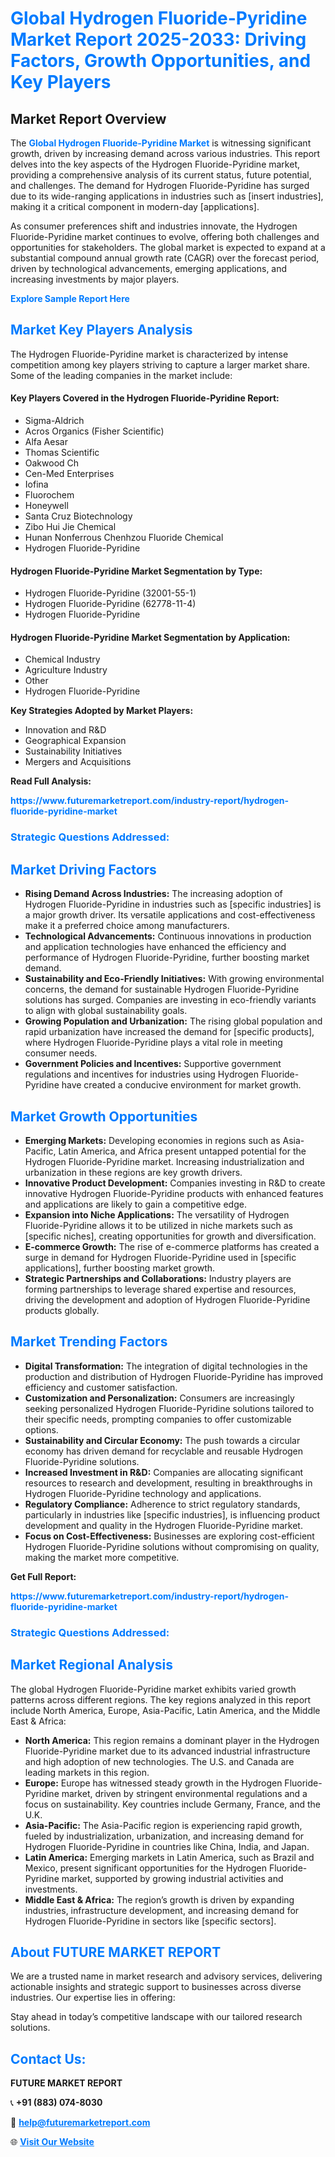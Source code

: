 <h1 style="color: #007BFF;">Global Hydrogen Fluoride-Pyridine Market Report 2025-2033: Driving Factors, Growth Opportunities, and Key Players</h1>

<section id="overview">
<h2>Market Report Overview</h2>
<p>The <a href="https://www.futuremarketreport.com/industry-report/hydrogen-fluoride-pyridine-market" style="color: #007BFF; text-decoration: none;"><strong>Global Hydrogen Fluoride-Pyridine Market</strong></a> is witnessing significant growth, driven by increasing demand across various industries. This report delves into the key aspects of the Hydrogen Fluoride-Pyridine market, providing a comprehensive analysis of its current status, future potential, and challenges. The demand for Hydrogen Fluoride-Pyridine has surged due to its wide-ranging applications in industries such as [insert industries], making it a critical component in modern-day [applications].</p>
<p>As consumer preferences shift and industries innovate, the Hydrogen Fluoride-Pyridine market continues to evolve, offering both challenges and opportunities for stakeholders. The global market is expected to expand at a substantial compound annual growth rate (CAGR) over the forecast period, driven by technological advancements, emerging applications, and increasing investments by major players.</p>
</section>

<section id="overview">
<p><a href="https://www.futuremarketreport.com/request-sample/reportId=101125" style="color: #007BFF; text-decoration: none;"><strong>Explore Sample Report Here</strong></a></p>
</section>

<section id="key-players">
<h2 style="color: #007BFF;">Market Key Players Analysis</h2>
<p>The Hydrogen Fluoride-Pyridine market is characterized by intense competition among key players striving to capture a larger market share. Some of the leading companies in the market include:</p>
<h4>Key Players Covered in the Hydrogen Fluoride-Pyridine Report:</h4>
<ul><li>Sigma-Aldrich</li><li>Acros Organics (Fisher Scientific)</li><li>Alfa Aesar</li><li>Thomas Scientific</li><li>Oakwood Ch</li><li>Cen-Med Enterprises</li><li>Iofina</li><li>Fluorochem</li><li>Honeywell</li><li>Santa Cruz Biotechnology</li><li>Zibo Hui Jie Chemical</li><li>Hunan Nonferrous Chenhzou Fluoride Chemical</li><li>Hydrogen Fluoride-Pyridine</li></ul>
<h4>Hydrogen Fluoride-Pyridine Market Segmentation by Type:</h4>
<ul><li>Hydrogen Fluoride-Pyridine (32001-55-1)</li><li>Hydrogen Fluoride-Pyridine (62778-11-4)</li><li>Hydrogen Fluoride-Pyridine</li></ul>

<h4>Hydrogen Fluoride-Pyridine Market Segmentation by Application:</h4>
<ul><li>Chemical Industry</li><li>Agriculture Industry</li><li>Other</li><li>Hydrogen Fluoride-Pyridine</li></ul>
<p><strong>Key Strategies Adopted by Market Players:</strong></p>
<ul>
<li>Innovation and R&D</li>
<li>Geographical Expansion</li>
<li>Sustainability Initiatives</li>
<li>Mergers and Acquisitions</li>
</ul>
</section>

<section>
<p><strong>Read Full Analysis: </strong></p><a href="https://www.futuremarketreport.com/industry-report/hydrogen-fluoride-pyridine-market" style="color: #007BFF; text-decoration: none;"><strong>https://www.futuremarketreport.com/industry-report/hydrogen-fluoride-pyridine-market</strong></a>
<h3 style="color: #007BFF;">Strategic Questions Addressed:</h3>
</section>

<section id="driving-factors">
<h2 style="color: #007BFF;">Market Driving Factors</h2>
<ul>
<li><strong>Rising Demand Across Industries:</strong> The increasing adoption of Hydrogen Fluoride-Pyridine in industries such as [specific industries] is a major growth driver. Its versatile applications and cost-effectiveness make it a preferred choice among manufacturers.</li>
<li><strong>Technological Advancements:</strong> Continuous innovations in production and application technologies have enhanced the efficiency and performance of Hydrogen Fluoride-Pyridine, further boosting market demand.</li>
<li><strong>Sustainability and Eco-Friendly Initiatives:</strong> With growing environmental concerns, the demand for sustainable Hydrogen Fluoride-Pyridine solutions has surged. Companies are investing in eco-friendly variants to align with global sustainability goals.</li>
<li><strong>Growing Population and Urbanization:</strong> The rising global population and rapid urbanization have increased the demand for [specific products], where Hydrogen Fluoride-Pyridine plays a vital role in meeting consumer needs.</li>
<li><strong>Government Policies and Incentives:</strong> Supportive government regulations and incentives for industries using Hydrogen Fluoride-Pyridine have created a conducive environment for market growth.</li>
</ul>
</section>

<section id="growth-opportunities">
<h2 style="color: #007BFF;">Market Growth Opportunities</h2>
<ul>
<li><strong>Emerging Markets:</strong> Developing economies in regions such as Asia-Pacific, Latin America, and Africa present untapped potential for the Hydrogen Fluoride-Pyridine market. Increasing industrialization and urbanization in these regions are key growth drivers.</li>
<li><strong>Innovative Product Development:</strong> Companies investing in R&D to create innovative Hydrogen Fluoride-Pyridine products with enhanced features and applications are likely to gain a competitive edge.</li>
<li><strong>Expansion into Niche Applications:</strong> The versatility of Hydrogen Fluoride-Pyridine allows it to be utilized in niche markets such as [specific niches], creating opportunities for growth and diversification.</li>
<li><strong>E-commerce Growth:</strong> The rise of e-commerce platforms has created a surge in demand for Hydrogen Fluoride-Pyridine used in [specific applications], further boosting market growth.</li>
<li><strong>Strategic Partnerships and Collaborations:</strong> Industry players are forming partnerships to leverage shared expertise and resources, driving the development and adoption of Hydrogen Fluoride-Pyridine products globally.</li>
</ul>
</section>

<section id="trending-factors">
<h2 style="color: #007BFF;">Market Trending Factors</h2>
<ul>
<li><strong>Digital Transformation:</strong> The integration of digital technologies in the production and distribution of Hydrogen Fluoride-Pyridine has improved efficiency and customer satisfaction.</li>
<li><strong>Customization and Personalization:</strong> Consumers are increasingly seeking personalized Hydrogen Fluoride-Pyridine solutions tailored to their specific needs, prompting companies to offer customizable options.</li>
<li><strong>Sustainability and Circular Economy:</strong> The push towards a circular economy has driven demand for recyclable and reusable Hydrogen Fluoride-Pyridine solutions.</li>
<li><strong>Increased Investment in R&D:</strong> Companies are allocating significant resources to research and development, resulting in breakthroughs in Hydrogen Fluoride-Pyridine technology and applications.</li>
<li><strong>Regulatory Compliance:</strong> Adherence to strict regulatory standards, particularly in industries like [specific industries], is influencing product development and quality in the Hydrogen Fluoride-Pyridine market.</li>
<li><strong>Focus on Cost-Effectiveness:</strong> Businesses are exploring cost-efficient Hydrogen Fluoride-Pyridine solutions without compromising on quality, making the market more competitive.</li>
</ul>
</section>

<section>
<p><strong>Get Full Report: </strong></p><a href="https://www.futuremarketreport.com/industry-report/hydrogen-fluoride-pyridine-market" style="color: #007BFF; text-decoration: none;"><strong>https://www.futuremarketreport.com/industry-report/hydrogen-fluoride-pyridine-market</strong></a>
<h3 style="color: #007BFF;">Strategic Questions Addressed:</h3>
</section>


<section id="regional-analysis">
<h2 style="color: #007BFF;">Market Regional Analysis</h2>
<p>The global Hydrogen Fluoride-Pyridine market exhibits varied growth patterns across different regions. The key regions analyzed in this report include North America, Europe, Asia-Pacific, Latin America, and the Middle East & Africa:</p>
<ul>
<li><strong>North America:</strong> This region remains a dominant player in the Hydrogen Fluoride-Pyridine market due to its advanced industrial infrastructure and high adoption of new technologies. The U.S. and Canada are leading markets in this region.</li>
<li><strong>Europe:</strong> Europe has witnessed steady growth in the Hydrogen Fluoride-Pyridine market, driven by stringent environmental regulations and a focus on sustainability. Key countries include Germany, France, and the U.K.</li>
<li><strong>Asia-Pacific:</strong> The Asia-Pacific region is experiencing rapid growth, fueled by industrialization, urbanization, and increasing demand for Hydrogen Fluoride-Pyridine in countries like China, India, and Japan.</li>
<li><strong>Latin America:</strong> Emerging markets in Latin America, such as Brazil and Mexico, present significant opportunities for the Hydrogen Fluoride-Pyridine market, supported by growing industrial activities and investments.</li>
<li><strong>Middle East & Africa:</strong> The region’s growth is driven by expanding industries, infrastructure development, and increasing demand for Hydrogen Fluoride-Pyridine in sectors like [specific sectors].</li>
</ul>
</section>

<footer>
<h2 style="color: #007BFF;">About FUTURE MARKET REPORT</h2>
<p>We are a trusted name in market research and advisory services, delivering actionable insights and strategic support to businesses across diverse industries. Our expertise lies in offering:</p>

<p>Stay ahead in today’s competitive landscape with our tailored research solutions.</p>

<h2 style="color: #007BFF;">Contact Us:</h2>
<p><strong>FUTURE MARKET REPORT</strong></p>
<p>📞 <strong>+91 (883) 074-8030</strong></p>
<p>📧 <strong><a href="mailto:help@futuremarketreport.com" style="color: #007BFF;">help@futuremarketreport.com</a></strong></p>
<p>🌐 <strong><a href="https://www.futuremarketreport.com/" style="color: #007BFF;">Visit Our Website</a></strong></p>
</footer>